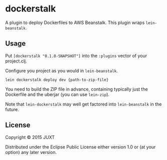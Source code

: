 # dockerstalk

A plugin to deploy Dockerfiles to AWS Beanstalk. This plugin wraps `lein-beanstalk`.

## Usage

Put `[dockerstalk "0.1.0-SNAPSHOT"]` into the `:plugins` vector of your project.clj.

Configure you project as you would in `lein-beanstalk`.

````
lein dockerstalk deploy dev {path-to-zip-file}
````

You need to build the ZIP file in advance, containing typically just the Dockerfile and the uberjar (you can use `lein-zip`).

Note that `lein-dockerstalk` may well get factored into `lein-beanstalk` in the future.

## License

Copyright © 2015 JUXT

Distributed under the Eclipse Public License either version 1.0 or (at
your option) any later version.
